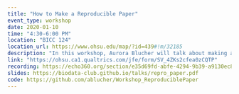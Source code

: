 ```yaml
---
title: "How to Make a Reproducible Paper"
event_type: workshop
date: 2020-01-10
time: "4:30-6:00 PM"
location: "BICC 124"
location_url: https://www.ohsu.edu/map/?id=439#!m/32185
description: "In this workshop, Aurora Blucher will talk about making a publication reproducible. Come and learn about effective data management, building reproducible computing environments using Binder, and using RMarkdown notebooks to make reproducible result reports."
link: "https://ohsu.ca1.qualtrics.com/jfe/form/SV_4ZKs2cfea0zCQTP"
recording: https://echo360.org/section/e35d69fd-abfe-4294-9b39-a9130ec88b2c/public
slides: https://biodata-club.github.io/talks/repro_paper.pdf
code: https://github.com/ablucher/Workshop_ReproduciblePaper
---
```

